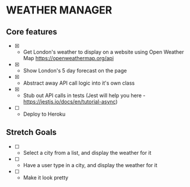# WEATHER MANAGER

## Core features

- [x] - Get London's weather to display on a website using Open Weather Map https://openweathermap.org/api
- [x] - Show London's 5 day forecast on the page
- [x] - Abstract away API call logic into it's own class
- [x] - Stub out API calls in tests (Jest will help you here - https://jestjs.io/docs/en/tutorial-async)
- [ ] - Deploy to Heroku

## Stretch Goals

- [ ] - Select a city from a list, and display the weather for it
- [ ] - Have a user type in a city, and display the weather for it
- [ ] - Make it look pretty

